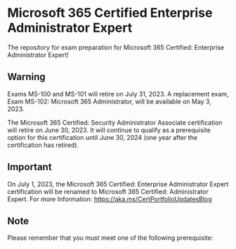 # Microsoft 365 Certified Enterprise Administrator Expert
The repository for exam preparation for Microsoft 365 Certified: Enterprise Administrator Expert!

## Warning

Exams MS-100 and MS-101 will retire on July 31, 2023. A replacement exam, Exam MS-102: Microsoft 365 Administrator, will be available on May 3, 2023.

The Microsoft 365 Certified: Security Administrator Associate certification will retire on June 30, 2023. It will continue to qualify as a prerequisite option for this certification until June 30, 2024 (one year after the certification has retired).

## Important

On July 1, 2023, the Microsoft 365 Certified: Enterprise Administrator Expert certification will be renamed to Microsoft 365 Certified: Administrator Expert.
For more Information: https://aka.ms/CertPortfolioUpdatesBlog

## Note
Please remember that you must meet one of the following prerequisite:
